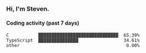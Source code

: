 ### Hi, I'm Steven.

#### Coding activity (past 7 days)
```
C           ▓▓▓▓▓▓▓▓▓▓▓▓▓▓▓▓▓▓▓▓▓▓▓▓▓▓▓▓▓▓  65.39%
TypeScript  ▓▓▓▓▓▓▓▓▓▓▓▓▓▓▓                 34.61%
other                                        0.00%
```

